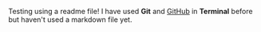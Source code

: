 Testing using a readme file! I have used **Git** and [GitHub](http://github.com) in **Terminal** before but haven't used a markdown file yet.
